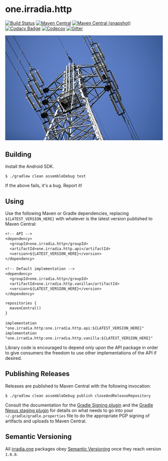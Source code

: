 one.irradia.http
===

[![Build Status](https://img.shields.io/travis/irradia/one.irradia.http.svg?style=flat-square)](https://travis-ci.org/irradia/one.irradia.http)
[![Maven Central](https://img.shields.io/maven-central/v/one.irradia.http/one.irradia.http.api.svg?style=flat-square)](http://search.maven.org/#search%7Cga%7C1%7Cg%3A%22one.irradia.http%22)
[![Maven Central (snapshot)](https://img.shields.io/nexus/s/https/oss.sonatype.org/one.irradia.http/one.irradia.http.api.svg?style=flat-square)](https://oss.sonatype.org/content/repositories/snapshots/one.irradia.http/)
[![Codacy Badge](https://img.shields.io/codacy/grade/CODACY_GRADE.svg?style=flat-square)](https://www.codacy.com/app/github_79/one.irradia.http?utm_source=github.com&amp;utm_medium=referral&amp;utm_content=irradia/one.irradia.http&amp;utm_campaign=Badge_Grade)
[![Codecov](https://img.shields.io/codecov/c/github/irradia/one.irradia.http.svg?style=flat-square)](https://codecov.io/gh/irradia/one.irradia.http)
[![Gitter](https://badges.gitter.im/irradia-org/community.svg)](https://gitter.im/irradia-org/community?utm_source=badge&utm_medium=badge&utm_campaign=pr-badge)

![http](./src/site/resources/http.jpg?raw=true)

## Building

Install the Android SDK.

```
$ ./gradlew clean assembleDebug test
```

If the above fails, it's a bug. Report it!

## Using

Use the following Maven or Gradle dependencies, replacing `${LATEST_VERSION_HERE}` with
whatever is the latest version published to Maven Central:

```
<!-- API -->
<dependency>
  <groupId>one.irradia.http</groupId>
  <artifactId>one.irradia.http.api</artifactId>
  <version>${LATEST_VERSION_HERE}</version>
</dependency>

<!-- Default implementation -->
<dependency>
  <groupId>one.irradia.http</groupId>
  <artifactId>one.irradia.http.vanilla</artifactId>
  <version>${LATEST_VERSION_HERE}</version>
</dependency>
```

```
repositories {
  mavenCentral()
}

implementation "one.irradia.http:one.irradia.http.api:${LATEST_VERSION_HERE}"
implementation "one.irradia.http:one.irradia.http.vanilla:${LATEST_VERSION_HERE}"
```

Library code is encouraged to depend only upon the API package in order to give consumers
the freedom to use other implementations of the API if desired.

## Publishing Releases

Releases are published to Maven Central with the following invocation:

```
$ ./gradlew clean assembleDebug publish closeAndReleaseRepository
```

Consult the documentation for the [Gradle Signing plugin](https://docs.gradle.org/current/userguide/signing_plugin.html)
and the [Gradle Nexus staging plugin](https://github.com/Codearte/gradle-nexus-staging-plugin/) for
details on what needs to go into your `~/.gradle/gradle.properties` file to do the appropriate
PGP signing of artifacts and uploads to Maven Central.

## Semantic Versioning

All [irradia.one](https://www.irradia.one) packages obey [Semantic Versioning](https://www.semver.org)
once they reach version `1.0.0`.
